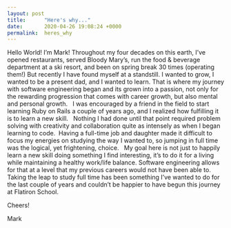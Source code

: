 ```yaml
---
layout: post
title:      "Here's why..."
date:       2020-04-26 19:08:24 +0000
permalink:  heres_why
---
```



Hello World! I’m Mark! Throughout my four decades on this earth, I’ve opened restaurants, served Bloody Mary’s, run the food & beverage department at a ski resort, and been on spring break 30 times (operating them!) But recently I have found myself at a standstill. I wanted to grow, I wanted to be a present dad, and I wanted to learn. That is where my journey with software engineering began and its grown into a passion, not only for the rewarding progression that comes with career growth, but also mental and personal growth.
 
I was encouraged by a friend in the field to start learning Ruby on Rails a couple of years ago, and I realized how fulfilling it is to learn a new skill.   Nothing I had done until that point required problem solving with creativity and collaboration quite as intensely as when I began learning to code.  Having a full-time job and daughter made it difficult to focus my energies on studying the way I wanted to, so jumping in full time was the logical, yet frightening, choice.
 
My goal here is not just to happily learn a new skill doing something I find interesting, it’s to do it for a living while maintaining a healthy work/life balance. Software engineering allows for that at a level that my previous careers would not have been able to.  Taking the leap to study full time has been something I’ve wanted to do for the last couple of years and couldn’t be happier to have begun this journey at Flatiron School. 

Cheers!

Mark
